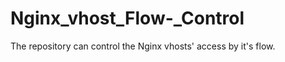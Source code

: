 Nginx_vhost_Flow-_Control
=========================

The repository can control the Nginx vhosts' access by it's flow.
